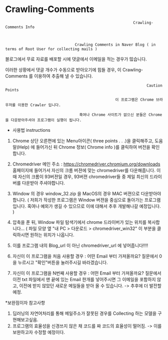 # Crawling-Comments




                                                             Crawling-Comments Info
                                              
                                              
                                              
                                   Crawling Comments in Naver Blog ( in terms of Root User for collecting mails ) 




블로그에서 무료 자료를 배포할 시에 댓글에서 이메일을 적는 경우가 많습니다.

이러한 상황에서 댓글 개수가 수동으로 받아오기에 힘들 경우, 이 Crawling-Comments 를 이용하여 추출해 낼 수 있습니다.


                                                                   Caution Points
                                                                  
                                                     이 프로그램은 Chrome 브라우저를 이용한 Crawler 입니다.
                                                     
                                     혹여나 Chrome 사이트가 없으신 분들은 Chrome 을 다운받아주셔야 프로그램이 실행이 됩니다.



* 사용법 instructions

1) Chrome 상단 오른편에 있는 Menu아이콘( three points . . .)을 클릭해주고, 도움말(Help) 에 들어가신 뒤 Chrome 정보( Chrome info )를 클릭하여 버전을 확인합니다. 

2) Chromedriver 메인 주소 : https://chromedriver.chromium.org/downloads 홈페이지에 들어가서 자신의 크롬 버젼에 맞는 chromedriver를 다운해줍니다. 이때 자신의 크롬이 93버젼일 경우, 93버젼 chromedriver들 중 제일 최신의 드라이버를 다운받아 주셔야합니다.

3) Window 의 경우 window_32.zip 을 MacOS의 경우 MAC 버젼으로 다운받아야합니다. ( 저희가 작성한 프로그램은 Window 버젼을 중심으로 돌아가는 프로그램입니다. 혹여나 예외가 생길 수 있으므로 이에 대해서 추후 개발해나갈 예정입니다. ) 

4) 압축을 푼 뒤, Window 파일 탐색기에서 chrome 드라이버가 있는 위치를 복사합니다... ( 파일 모양 옆 "내 PC > 다운로드 > chromedriver_win32" 이 부분을 클릭하시면 원하는 위치가 나옵니다.

5) 이를 프로그램 내의 Blog_url 이 아닌 chromedriver_url 에 넣어줍니다!!!!

6) 자신이 이 프로그램을 처음 사용할 경우 : 어떤 Email 부터 가져올까요? 질문에서 0 을 누르시고 "확인"버튼을 눌러주시길 바라겠습니다.

7) 자신이 이 프로그램을 N번째 사용할 경우 : 어떤 Email 부터 가져올까요? 질문에서 이전 txt 파일에서 맨 끝에 있는 Email 한개를 넣어주시면 그 이메일을 포함하지 않고,
이전에 받지 않았던 새로운 메일들을 받아 올 수 있습니다. -> 추후에 더 발전할 예정.




*보완점이자 참고사항
1) 딥러닝의 자연어처리를 통해 메일주소가 잘못된 경우를 Collecting 하는 모델을 구현해보고싶음.
2) 프로그램의 효율성을 신경쓰지 않은 채 코드를 짜 코드의 효율성이 떨어짐. -> 이를 보완하고자 수정할 예정이다.
